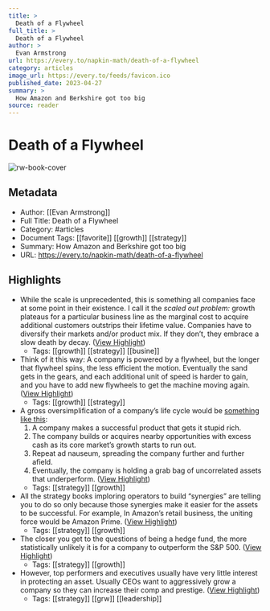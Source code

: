 ```yaml
---
title: >
  Death of a Flywheel
full_title: >
  Death of a Flywheel
author: >
  Evan Armstrong
url: https://every.to/napkin-math/death-of-a-flywheel
category: articles
image_url: https://every.to/feeds/favicon.ico
published_date: 2023-04-27
summary: >
  How Amazon and Berkshire got too big
source: reader
---
```

# Death of a Flywheel

![rw-book-cover](https://every.to/feeds/favicon.ico)

## Metadata
- Author: [[Evan Armstrong]]
- Full Title: Death of a Flywheel
- Category: #articles
- Document Tags: [[favorite]] [[growth]] [[strategy]] 
- Summary: How Amazon and Berkshire got too big
- URL: https://every.to/napkin-math/death-of-a-flywheel

## Highlights
- While the scale is unprecedented, this is something all companies face at some point in their existence. I call it the *scaled out problem:* growth plateaus for a particular business line as the marginal cost to acquire additional customers outstrips their lifetime value. Companies have to diversify their markets and/or product mix. If they don’t, they embrace a slow death by decay. ([View Highlight](https://read.readwise.io/read/01h1rtf3ebk5q9aq640c4cfarq))
    - Tags: [[growth]] [[strategy]] [[busine]] 
- Think of it this way: A company is powered by a flywheel, but the longer that flywheel spins, the less efficient the motion. Eventually the sand gets in the gears, and each additional unit of speed is harder to gain, and you have to add new flywheels to get the machine moving again. ([View Highlight](https://read.readwise.io/read/01h1rthqk70nppn02jkady341p))
    - Tags: [[growth]] [[strategy]] 
- A gross oversimplification of a company’s life cycle would be [something like this](https://every.to/napkin-math/how-technology-giants-die):
  1. A company makes a successful product that gets it stupid rich.
  2. The company builds or acquires nearby opportunities with excess cash as its core market’s growth starts to run out.
  3. Repeat ad nauseum, spreading the company further and further afield.
  4. Eventually, the company is holding a grab bag of uncorrelated assets that underperform. ([View Highlight](https://read.readwise.io/read/01h1rtm86b44dh6thc7a1s9cyj))
    - Tags: [[strategy]] [[growth]] 
- All the strategy books imploring operators to build “synergies” are telling you to do so only because those synergies make it easier for the assets to be successful. For example, In Amazon’s retail business, the uniting force would be Amazon Prime. ([View Highlight](https://read.readwise.io/read/01h1rtpn2y5tyc5y954dp73vvv))
    - Tags: [[strategy]] [[growth]] 
- The closer you get to the questions of being a hedge fund, the more statistically unlikely it is for a company to outperform the S&P 500. ([View Highlight](https://read.readwise.io/read/01h1rtq30kk9awz6gycep9b3bk))
    - Tags: [[strategy]] [[growth]] 
- However, top performers and executives usually have very little interest in protecting an asset. Usually CEOs want to aggressively grow a company so they can increase their comp and prestige. ([View Highlight](https://read.readwise.io/read/01h1rtvan4b6bq3jckgtp9h9cp))
    - Tags: [[strategy]] [[grw]] [[leadership]] 


